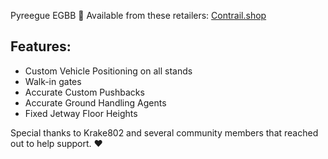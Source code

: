 <!--- Licensed Under: CC BY-NC 4.0 --->

Pyreegue EGBB 🐐
Available from these retailers: [Contrail.shop](https://contrail.shop/products/pyreegue-egbb-birmingham-airport-msfs-2020-2024?_pos=1&_sid=b06674ea9&_ss=r)
## Features:
- Custom Vehicle Positioning on all stands
- Walk-in gates
- Accurate Custom Pushbacks
- Accurate Ground Handling Agents
- Fixed Jetway Floor Heights

Special thanks to Krake802 and several community members that reached out to help support. ❤️
